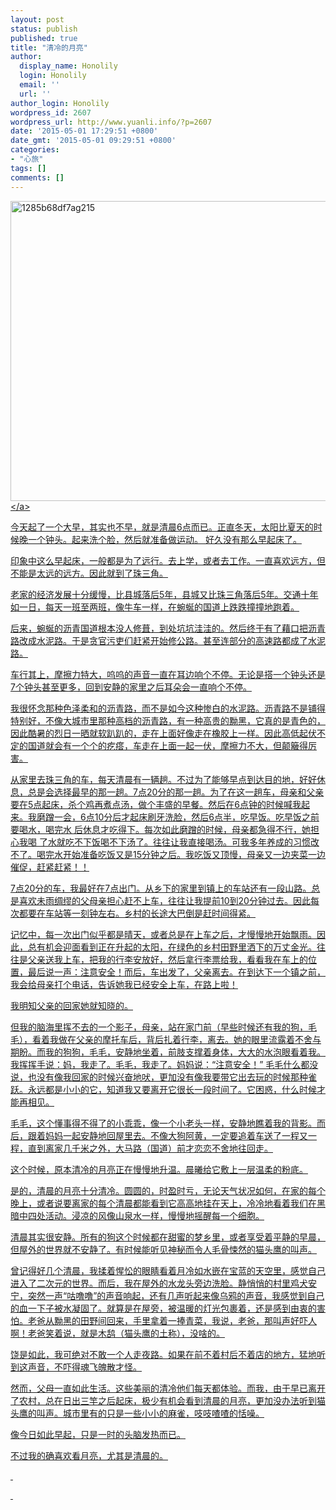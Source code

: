 ```yaml
---
layout: post
status: publish
published: true
title: "清冷的月亮"
author:
  display_name: Honolily
  login: Honolily
  email: ''
  url: ''
author_login: Honolily
wordpress_id: 2607
wordpress_url: http://www.yuanli.info/?p=2607
date: '2015-05-01 17:29:51 +0800'
date_gmt: '2015-05-01 09:29:51 +0800'
categories:
- "心旅"
tags: []
comments: []
---
```

<p><a href="http:&#47;&#47;www.yuanli.info&#47;archives&#47;2607.html&#47;1285b68df7ag215" rel="attachment wp-att-2668"><img class="aligncenter size-full wp-image-2668" src="http:&#47;&#47;www.yuanli.info&#47;wp-content&#47;uploads&#47;2015&#47;05&#47;1285b68df7ag215.jpg" alt="1285b68df7ag215" width="640" height="480" &#47;><&#47;a></p>
<p>今天起了一个大早，其实也不早，就是清晨6点而已。正直冬天，太阳比夏天的时候晚一个钟头。起来洗个脸，然后就准备做运动。 好久没有那么早起床了。</p>
<p>印象中这么早起床，一般都是为了远行。去上学，或者去工作。一直喜欢远方，但不能是太远的远方。因此就到了珠三角。</p>
<p>老家的经济发展十分缓慢，比县城落后5年，县城又比珠三角落后5年。交通十年如一日，每天一班至两班，像牛车一样，在蜿蜒的国道上跌跌撞撞地跑着。</p>
<p>后来，蜿蜒的沥青国道根本没人修葺，到处坑坑洼洼的。然后终于有了藉口把沥青路改成水泥路。于是贪官污吏们赶紧开始修公路。甚至连部分的高速路都成了水泥路。</p>
<p>车行其上，摩擦力特大，呜呜的声音一直在耳边响个不停。无论是搭一个钟头还是7个钟头甚至更多，回到安静的家里之后耳朵会一直响个不停。</p>
<p>我很怀念那种色泽柔和的沥青路，而不是如今这种惨白的水泥路。沥青路不是铺得特别好，不像大城市里那种高档的沥青路，有一种高贵的黝黑，它真的是青色的，因此酷暑的烈日一晒就软趴趴的，走在上面好像走在橡胶上一样。因此高低起伏不定的国道就会有一个个的疙瘩，车走在上面一起一伏，摩擦力不大，但颠簸得厉害。</p>
<p>从家里去珠三角的车，每天清晨有一辆趟。不过为了能够早点到达目的地，好好休息，总是会选择最早的那一趟。7点20分的那一趟。为了在这一趟车，母亲和父亲要在5点起床，杀个鸡再煮点汤，做个丰盛的早餐。然后在6点钟的时候喊我起来。我磨蹭一会，6点10分后才起床刷牙洗脸，然后6点半，吃早饭。吃早饭之前要喝水，喝完水 后休息才吃得下。每次如此磨蹭的时候，母亲都急得不行，她担心我喝 了水就吃不下饭喝不下汤了。往往让我直接喝汤。可我多年养成的习惯改不了。喝完水开始准备吃饭又是15分钟之后。我吃饭又顶慢，母亲又一边夹菜一边催促，赶紧赶紧！！</p>
<p>7点20分的车，我最好在7点出门。从乡下的家里到镇上的车站还有一段山路。总是喜欢未雨绸缪的父母亲担心赶不上车，往往让我提前10到20分钟过去。因此每次都要在车站等一刻钟左右。乡村的长途大巴倒是赶时间得紧。</p>
<p>记忆中，每一次出门似乎都是晴天，或者总是在上车之后，才慢慢地开始飘雨。因此，总有机会迎面看到正在升起的太阳，在绿色的乡村田野里洒下的万丈金光。往往是父亲送我上车，把我的行李安放好，然后拿行李票给我，看看我在车上的位置，最后说一声：注意安全！而后，车出发了，父亲离去。在到达下一个镇之前，我会给母亲打个电话，告诉她我已经安全上车，在路上啦！</p>
<p>我明知父亲的回家她就知晓的。</p>
<p>但我的脑海里挥不去的一个影子，母亲，站在家门前（早些时候还有我的狗，毛毛），看着我做在父亲的摩托车后，背后扎着行李，离去。她的眼里流露着不舍与期盼。而我的狗狗，毛毛，安静地坐着，前肢支撑着身体，大大的水泡眼看着我。我挥挥手说：妈，我走了。毛毛，我走了。妈妈说：&ldquo;注意安全！&rdquo; 毛毛什么都没说，也没有像我回家的时候兴奋地吠，更加没有像我要带它出去玩的时候那种雀跃。永远都是小小的它，知道我又要离开它很长一段时间了。它困惑，什么时候才能再相见。</p>
<p>毛毛，这个懂事得不得了的小乖乖，像一个小老头一样，安静地瞧着我的背影。而后，跟着妈妈一起安静地回屋里去。不像大狗阿黄，一定要追着车送了一程又一程，直到离家几千米之外，大马路（国道）前才恋恋不舍地往回走。</p>
<p>这个时候，原本清冷的月亮正在慢慢地升温。晨曦给它敷上一层温柔的粉底。</p>
<p>是的，清晨的月亮十分清冷。圆圆的，时盈时亏，无论天气状况如何，在家的每个晚上，或者说要离家的每个清晨都能看到它高高地挂在天上，冷冷地看着我们在黑暗中四处活动。浸凉的风像山泉水一样，慢慢地摇醒每一个细胞。</p>
<p>清晨其实很安静。所有的狗这个时候都在甜蜜的梦乡里，或者享受着平静的早晨，但屋外的世界就不安静了。有时候能听见神秘而令人毛骨悚然的猫头鹰的叫声。</p>
<p>曾记得好几个清晨，我揉着惺忪的眼睛看着月冷如水嵌在宝蓝的天空里，感觉自己进入了二次元的世界。而后，我在屋外的水龙头旁边洗脸。静悄悄的村里鸡犬安宁，突然一声&ldquo;咕噜噜&rdquo;的声音响起，还有几声听起来像乌鸦的声音，我感觉到自己的血一下子被水凝固了。就算是在屋旁，被温暖的灯光包裹着，还是感到由衷的害怕。老爸从黝黑的田野间回来，手里拿着一捧青菜，我说，老爸，那叫声好吓人啊！老爸笑着说，就是木鸹（猫头鹰的土称），没啥的。</p>
<p>饶是如此，我可绝对不敢一个人走夜路。如果在前不着村后不着店的地方，猛地听到这声音，不吓得魂飞魄散才怪。</p>
<p>然而，父母一直如此生活。这些美丽的清冷他们每天都体验。而我，由于早已离开了农村，总在日出三竿之后起床，极少有机会看到清晨的月亮，更加没办法听到猫头鹰的叫声。城市里有的只是一些小小的麻雀，吱吱喳喳的恬噪。</p>
<p>像今日如此早起，只是一时的头脑发热而已。</p>
<p>不过我的确喜欢看月亮，尤其是清晨的。</p>
<p>&nbsp;</p>
<p>&nbsp;</p>
